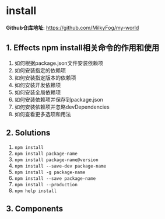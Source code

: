 # install

**Github仓库地址**: <https://github.com/MilkyFog/my-world>

## 1. **Effects** npm install相关命令的作用和使用

1. 如何根据package.json文件安装依赖项
2. 如何安装指定的依赖项
3. 如何安装指定版本的依赖项
4. 如何安装开发依赖项
5. 如何安装全局依赖项
6. 如何安装依赖项并保存到package.json
7. 如何安装依赖项并忽略devDependencies
8. 如何查看更多选项和用法

## 2. **Solutions**

1. `npm install`
2. `npm install package-name`
3. `npm install package-name@version`
4. `npm install --save-dev package-name`
5. `npm install -g package-name`
6. `npm install --save package-name`
7. `npm install --production`
8. `npm help install`

## 3. **Components**

